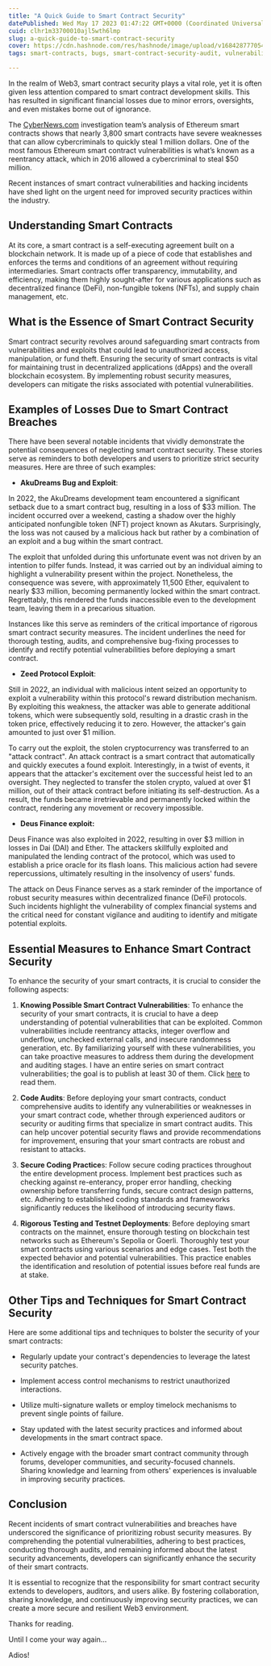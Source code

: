 ```yaml
---
title: "A Quick Guide to Smart Contract Security"
datePublished: Wed May 17 2023 01:47:22 GMT+0000 (Coordinated Universal Time)
cuid: clhr1m33700010ajl5wth6lmp
slug: a-quick-guide-to-smart-contract-security
cover: https://cdn.hashnode.com/res/hashnode/image/upload/v1684287770549/1d8437c0-6e53-4fbb-b9aa-be4cb5b01906.png
tags: smart-contracts, bugs, smart-contract-security-audit, vulnerability-management

---
```


In the realm of Web3, smart contract security plays a vital role, yet it is often given less attention compared to smart contract development skills. This has resulted in significant financial losses due to minor errors, oversights, and even mistakes borne out of ignorance.

The [CyberNews.com](http://CyberNews.com) investigation team’s analysis of Ethereum smart contracts shows that nearly 3,800 smart contracts have severe weaknesses that can allow cybercriminals to quickly steal 1 million dollars. One of the most famous Ethereum smart contract vulnerabilities is what’s known as a reentrancy attack, which in 2016 allowed a cybercriminal to steal $50 million.

Recent instances of smart contract vulnerabilities and hacking incidents have shed light on the urgent need for improved security practices within the industry.

## Understanding Smart Contracts

At its core, a smart contract is a self-executing agreement built on a blockchain network. It is made up of a piece of code that establishes and enforces the terms and conditions of an agreement without requiring intermediaries. Smart contracts offer transparency, immutability, and efficiency, making them highly sought-after for various applications such as decentralized finance (DeFi), non-fungible tokens (NFTs), and supply chain management, etc.

## What is the Essence of Smart Contract Security

Smart contract security revolves around safeguarding smart contracts from vulnerabilities and exploits that could lead to unauthorized access, manipulation, or fund theft. Ensuring the security of smart contracts is vital for maintaining trust in decentralized applications (dApps) and the overall blockchain ecosystem. By implementing robust security measures, developers can mitigate the risks associated with potential vulnerabilities.

## Examples of Losses Due to Smart Contract Breaches

There have been several notable incidents that vividly demonstrate the potential consequences of neglecting smart contract security. These stories serve as reminders to both developers and users to prioritize strict security measures. Here are three of such examples:

* **AkuDreams Bug and Exploit**:
    

In 2022, the AkuDreams development team encountered a significant setback due to a smart contract bug, resulting in a loss of $33 million. The incident occurred over a weekend, casting a shadow over the highly anticipated nonfungible token (NFT) project known as Akutars. Surprisingly, the loss was not caused by a malicious hack but rather by a combination of an exploit and a bug within the smart contract.

The exploit that unfolded during this unfortunate event was not driven by an intention to pilfer funds. Instead, it was carried out by an individual aiming to highlight a vulnerability present within the project. Nonetheless, the consequence was severe, with approximately 11,500 Ether, equivalent to nearly $33 million, becoming permanently locked within the smart contract. Regrettably, this rendered the funds inaccessible even to the development team, leaving them in a precarious situation.

Instances like this serve as reminders of the critical importance of rigorous smart contract security measures. The incident underlines the need for thorough testing, audits, and comprehensive bug-fixing processes to identify and rectify potential vulnerabilities before deploying a smart contract.

* **Zeed Protocol Exploit**:
    

Still in 2022, an individual with malicious intent seized an opportunity to exploit a vulnerability within this protocol's reward distribution mechanism. By exploiting this weakness, the attacker was able to generate additional tokens, which were subsequently sold, resulting in a drastic crash in the token price, effectively reducing it to zero. However, the attacker's gain amounted to just over $1 million.

To carry out the exploit, the stolen cryptocurrency was transferred to an "attack contract". An attack contract is a smart contract that automatically and quickly executes a found exploit. Interestingly, in a twist of events, it appears that the attacker's excitement over the successful heist led to an oversight. They neglected to transfer the stolen crypto, valued at over $1 million, out of their attack contract before initiating its self-destruction. As a result, the funds became irretrievable and permanently locked within the contract, rendering any movement or recovery impossible.

* **Deus Finance exploit:**
    

Deus Finance was also exploited in 2022, resulting in over $3 million in losses in Dai (DAI) and Ether. The attackers skillfully exploited and manipulated the lending contract of the protocol, which was used to establish a price oracle for its flash loans. This malicious action had severe repercussions, ultimately resulting in the insolvency of users' funds.

The attack on Deus Finance serves as a stark reminder of the importance of robust security measures within decentralized finance (DeFi) protocols. Such incidents highlight the vulnerability of complex financial systems and the critical need for constant vigilance and auditing to identify and mitigate potential exploits.

## Essential Measures to Enhance Smart Contract Security

To enhance the security of your smart contracts, it is crucial to consider the following aspects:

1. **Knowing Possible Smart Contract Vulnerabilities**: To enhance the security of your smart contracts, it is crucial to have a deep understanding of potential vulnerabilities that can be exploited. Common vulnerabilities include reentrancy attacks, integer overflow and underflow, unchecked external calls, and insecure randomness generation, etc. By familiarizing yourself with these vulnerabilities, you can take proactive measures to address them during the development and auditing stages. I have an entire series on smart contract vulnerabilities; the goal is to publish at least 30 of them. Click [here](https://glorypraise.hashnode.dev/series/smart-contract-security) to read them.
    
2. **Code Audits**: Before deploying your smart contracts, conduct comprehensive audits to identify any vulnerabilities or weaknesses in your smart contract code, whether through experienced auditors or security or auditing firms that specialize in smart contract audits. This can help uncover potential security flaws and provide recommendations for improvement, ensuring that your smart contracts are robust and resistant to attacks.
    
3. **Secure Coding Practice**s: Follow secure coding practices throughout the entire development process. Implement best practices such as checking against re-enterancy, proper error handling, checking ownership before transferring funds, secure contract design patterns, etc. Adhering to established coding standards and frameworks significantly reduces the likelihood of introducing security flaws.
    
4. **Rigorous Testing and Testnet Deployments**: Before deploying smart contracts on the mainnet, ensure thorough testing on blockchain test networks such as Ethereum's Sepolia or Goerli. Thoroughly test your smart contracts using various scenarios and edge cases. Test both the expected behavior and potential vulnerabilities. This practice enables the identification and resolution of potential issues before real funds are at stake.
    

## Other Tips and Techniques for Smart Contract Security

Here are some additional tips and techniques to bolster the security of your smart contracts:

* Regularly update your contract's dependencies to leverage the latest security patches.
    
* Implement access control mechanisms to restrict unauthorized interactions.
    
* Utilize multi-signature wallets or employ timelock mechanisms to prevent single points of failure.
    
* Stay updated with the latest security practices and informed about developments in the smart contract space.
    
* Actively engage with the broader smart contract community through forums, developer communities, and security-focused channels. Sharing knowledge and learning from others' experiences is invaluable in improving security practices.
    

## Conclusion

Recent incidents of smart contract vulnerabilities and breaches have underscored the significance of prioritizing robust security measures. By comprehending the potential vulnerabilities, adhering to best practices, conducting thorough audits, and remaining informed about the latest security advancements, developers can significantly enhance the security of their smart contracts.

It is essential to recognize that the responsibility for smart contract security extends to developers, auditors, and users alike. By fostering collaboration, sharing knowledge, and continuously improving security practices, we can create a more secure and resilient Web3 environment.

Thanks for reading.

Until I come your way again...

Adios!